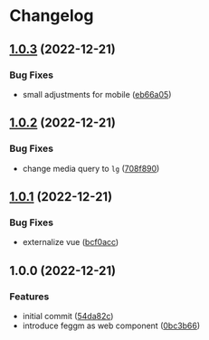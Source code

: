 # Changelog

## [1.0.3](https://github.com/feggm/feggm-christmas-component/compare/v1.0.2...v1.0.3) (2022-12-21)


### Bug Fixes

* small adjustments for mobile ([eb66a05](https://github.com/feggm/feggm-christmas-component/commit/eb66a05b556c2c83a28860eddf20d374132079e2))

## [1.0.2](https://github.com/feggm/feggm-christmas-component/compare/v1.0.1...v1.0.2) (2022-12-21)


### Bug Fixes

* change media query to `lg` ([708f890](https://github.com/feggm/feggm-christmas-component/commit/708f890b740774845ac09b28686d0d018b7df508))

## [1.0.1](https://github.com/feggm/feggm-christmas-component/compare/v1.0.0...v1.0.1) (2022-12-21)


### Bug Fixes

* externalize vue ([bcf0acc](https://github.com/feggm/feggm-christmas-component/commit/bcf0acc295e54c31b78b9e93741d05bbd80b41cc))

## 1.0.0 (2022-12-21)


### Features

* initial commit ([54da82c](https://github.com/feggm/feggm-christmas-component/commit/54da82c40a612d27d5e5210b21ea87f189056264))
* introduce feggm as web component ([0bc3b66](https://github.com/feggm/feggm-christmas-component/commit/0bc3b66afd664311ceff32667b2ab61114c40c7d))
